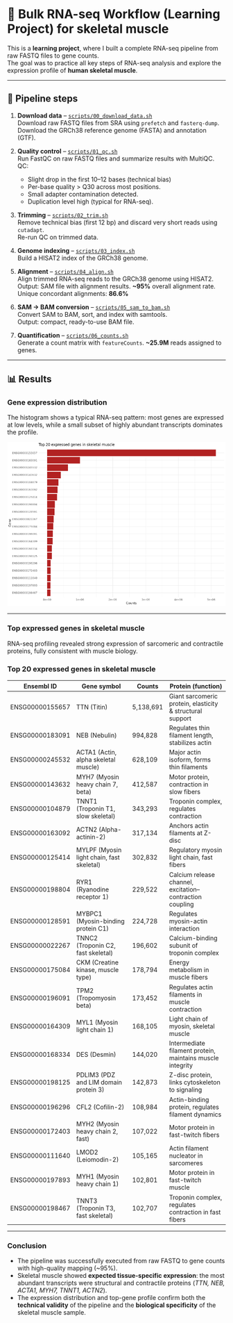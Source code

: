 # 🧬 Bulk RNA-seq Workflow (Learning Project) for skeletal muscle

This is a **learning project**, where I built a complete RNA-seq pipeline from raw FASTQ files to gene counts.  
The goal was to practice all key steps of RNA-seq analysis and explore the expression profile of **human skeletal muscle**.

---

## 🚀 Pipeline steps

1. **Download data** – [`scripts/00_download_data.sh`](scripts/00_download_data.sh)  
   Download raw FASTQ files from SRA using `prefetch` and `fasterq-dump`.  
   Download the GRCh38 reference genome (FASTA) and annotation (GTF).

2. **Quality control** – [`scripts/01_qc.sh`](scripts/01_qc.sh)  
   Run FastQC on raw FASTQ files and summarize results with MultiQC.
   QC:
   - Slight drop in the first 10–12 bases (technical bias) 
   - Per-base quality > Q30 across most positions.
   - Small adapter contamination detected.
   - Duplication level high (typical for RNA-seq).

3. **Trimming** – [`scripts/02_trim.sh`](scripts/02_trim.sh)   
   Remove technical bias (first 12 bp) and discard very short reads using `cutadapt`.  
   Re-run QC on trimmed data.

4. **Genome indexing** – [`scripts/03_index.sh`](scripts/03_index.sh)  
   Build a HISAT2 index of the GRCh38 genome. 

5. **Alignment** – [`scripts/04_align.sh`](scripts/04_align.sh)  
   Align trimmed RNA-seq reads to the GRCh38 genome using HISAT2.  
   Output: SAM file with alignment results. **~95%** overall alignment rate. Unique concordant alignments: **86.6%**

6. **SAM → BAM conversion** – [`scripts/05_sam_to_bam.sh`](scripts/05_sam_to_bam.sh)  
   Convert SAM to BAM, sort, and index with samtools.  
   Output: compact, ready-to-use BAM file.

7. **Quantification** – [`scripts/06_counts.sh`](scripts/06_counts.sh)  
   Generate a count matrix with `featureCounts`. **~25.9M** reads assigned to genes.
---

## 📊 Results

### Gene expression distribution
The histogram shows a typical RNA-seq pattern: most genes are expressed at low levels, while a small subset of highly abundant transcripts dominates the profile.

![Expression distribution](results/figures/muscle_top20.png)

---

### Top expressed genes in skeletal muscle
RNA-seq profiling revealed strong expression of sarcomeric and contractile proteins, fully consistent with muscle biology.

### Top 20 expressed genes in skeletal muscle

| Ensembl ID | Gene symbol | Counts   | Protein (function) |
|------------|-------------|----------|--------------------|
| ENSG00000155657 | TTN (Titin) | 5,138,691 | Giant sarcomeric protein, elasticity & structural support |
| ENSG00000183091 | NEB (Nebulin) | 994,828 | Regulates thin filament length, stabilizes actin |
| ENSG00000245532 | ACTA1 (Actin, alpha skeletal muscle) | 628,109 | Major actin isoform, forms thin filaments |
| ENSG00000143632 | MYH7 (Myosin heavy chain 7, beta) | 412,587 | Motor protein, contraction in slow fibers |
| ENSG00000104879 | TNNT1 (Troponin T1, slow skeletal) | 343,293 | Troponin complex, regulates contraction |
| ENSG00000163092 | ACTN2 (Alpha-actinin-2) | 317,134 | Anchors actin filaments at Z-disc |
| ENSG00000125414 | MYLPF (Myosin light chain, fast skeletal) | 302,832 | Regulatory myosin light chain, fast fibers |
| ENSG00000198804 | RYR1 (Ryanodine receptor 1) | 229,522 | Calcium release channel, excitation–contraction coupling |
| ENSG00000128591 | MYBPC1 (Myosin-binding protein C1) | 224,728 | Regulates myosin-actin interaction |
| ENSG00000022267 | TNNC2 (Troponin C2, fast skeletal) | 196,602 | Calcium-binding subunit of troponin complex |
| ENSG00000175084 | CKM (Creatine kinase, muscle type) | 178,794 | Energy metabolism in muscle fibers |
| ENSG00000196091 | TPM2 (Tropomyosin beta) | 173,452 | Regulates actin filaments in muscle contraction |
| ENSG00000164309 | MYL1 (Myosin light chain 1) | 168,105 | Light chain of myosin, skeletal muscle |
| ENSG00000168334 | DES (Desmin) | 144,020 | Intermediate filament protein, maintains muscle integrity |
| ENSG00000198125 | PDLIM3 (PDZ and LIM domain protein 3) | 142,873 | Z-disc protein, links cytoskeleton to signaling |
| ENSG00000196296 | CFL2 (Cofilin-2) | 108,984 | Actin-binding protein, regulates filament dynamics |
| ENSG00000172403 | MYH2 (Myosin heavy chain 2, fast) | 107,022 | Motor protein in fast-twitch fibers |
| ENSG00000111640 | LMOD2 (Leiomodin-2) | 105,165 | Actin filament nucleator in sarcomeres |
| ENSG00000197893 | MYH1 (Myosin heavy chain 1) | 102,801 | Motor protein in fast-twitch muscle |
| ENSG00000198467 | TNNT3 (Troponin T3, fast skeletal) | 102,707 | Troponin complex, regulates contraction in fast fibers |

---

### Conclusion
- The pipeline was successfully executed from raw FASTQ to gene counts with high-quality mapping (~95%).  
- Skeletal muscle showed **expected tissue-specific expression**: the most abundant transcripts were structural and contractile proteins (*TTN, NEB, ACTA1, MYH7, TNNT1, ACTN2*).  
- The expression distribution and top-gene profile confirm both the **technical validity** of the pipeline and the **biological specificity** of the skeletal muscle sample.  


